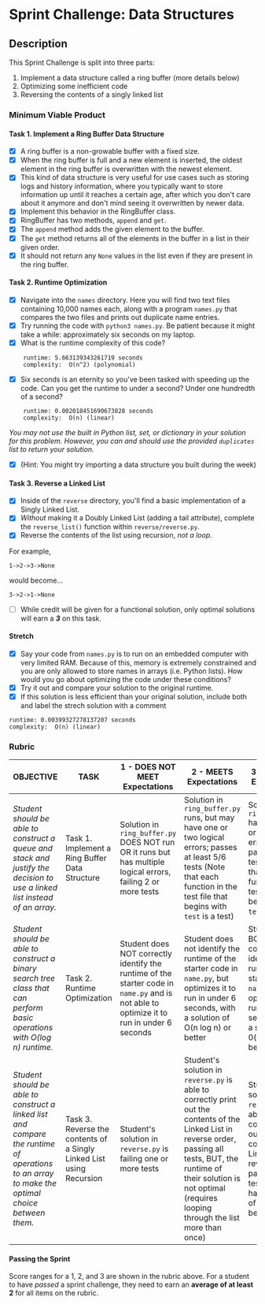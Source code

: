 # Sprint Challenge: Data Structures

## Description

This Sprint Challenge is split into three parts:

1. Implement a data structure called a ring buffer (more details below)
2. Optimizing some inefficient code
3. Reversing the contents of a singly linked list

### Minimum Viable Product

#### Task 1. Implement a Ring Buffer Data Structure

- [x] A ring buffer is a non-growable buffer with a fixed size.
- [x] When the ring buffer is full and a new element is inserted, the oldest element in the ring buffer is overwritten with the newest element.
- [x] This kind of data structure is very useful for use cases such as storing logs and history information, where you typically want to store information up until it reaches a certain age, after which you don't care about it anymore and don't mind seeing it overwritten by newer data.
- [x] Implement this behavior in the RingBuffer class.
- [x] RingBuffer has two methods, `append` and `get`.
- [x] The `append` method adds the given element to the buffer.
- [x] The `get` method returns all of the elements in the buffer in a list in their given order.
- [x] It should not return any `None` values in the list even if they are present in the ring buffer.

#### Task 2. Runtime Optimization

- [x] Navigate into the `names` directory. Here you will find two text files containing 10,000 names each, along with a program `names.py` that compares the two files and prints out duplicate name entries.
- [x] Try running the code with `python3 names.py`. Be patient because it might take a while: approximately six seconds on my laptop.
- [x] What is the runtime complexity of this code?

```
    runtime: 5.663139343261719 seconds
    complexity:  O(n^2) (polynomial)
```

- [x] Six seconds is an eternity so you've been tasked with speeding up the code. Can you get the runtime to under a second? Under one hundredth of a second?

```
    runtime: 0.002018451690673828 seconds
    complexity:  O(n) (linear)
```

_You may not use the built in Python list, set, or dictionary in your solution for this problem. However, you can and should use the provided `duplicates` list to return your solution._

- [x] (Hint: You might try importing a data structure you built during the week)

#### Task 3. Reverse a Linked List

- [x] Inside of the `reverse` directory, you'll find a basic implementation of a Singly Linked List.
- [x] _Without_ making it a Doubly Linked List (adding a tail attribute), complete the `reverse_list()` function within `reverse/reverse.py`.
- [x] Reverse the contents of the list using recursion, _not a loop._

For example,

```
1->2->3->None
```

would become...

```
3->2->1->None
```

- [ ] While credit will be given for a functional solution, only optimal solutions will earn a **_3_** on this task.

#### Stretch

- [x] Say your code from `names.py` is to run on an embedded computer with very limited RAM. Because of this, memory is extremely constrained and you are only allowed to store names in arrays (i.e. Python lists). How would you go about optimizing the code under these conditions?
- [x] Try it out and compare your solution to the original runtime.
- [x] If this solution is less efficient than your original solution, include both and label the strech solution with a comment

```
runtime: 0.00399327278137207 seconds
complexity:  O(n) (linear)
```

### Rubric

| OBJECTIVE                                                                                                                                      | TASK                                                                 | 1 - DOES NOT MEET Expectations                                                                                                            | 2 - MEETS Expectations                                                                                                                                                                                                                      | 3 - EXCEEDS Expectations                                                                                                                                                     | SCORE |
| ---------------------------------------------------------------------------------------------------------------------------------------------- | -------------------------------------------------------------------- | ----------------------------------------------------------------------------------------------------------------------------------------- | ------------------------------------------------------------------------------------------------------------------------------------------------------------------------------------------------------------------------------------------- | ---------------------------------------------------------------------------------------------------------------------------------------------------------------------------- | ----- |
| _Student should be able to construct a queue and stack and justify the decision to use a linked list instead of an array._                     | Task 1. Implement a Ring Buffer Data Structure                       | Solution in `ring_buffer.py` DOES NOT run OR it runs but has multiple logical errors, failing 2 or more tests                             | Solution in `ring_buffer.py` runs, but may have one or two logical errors; passes at least 5/6 tests (Note that each function in the test file that begins with `test` is a test)                                                           | Solution in `ring_buffer.py` has no syntax or logical errors and passes all tests (Note that each function in the test file that begins with `test` is a test)               | 3     |
| _Student should be able to construct a binary search tree class that can perform basic operations with O(log n) runtime._                      | Task 2. Runtime Optimization                                         | Student does NOT correctly identify the runtime of the starter code in `name.py` and is not able to optimize it to run in under 6 seconds | Student does not identify the runtime of the starter code in `name.py`, but optimizes it to run in under 6 seconds, with a solution of O(n log n) or better                                                                                 | Student does BOTH correctly identify the runtime of the starter code in `name.py` and optimizes it to run in under 6 seconds, with a solution of 0(n log n) or better        | 3     |
| _Student should be able to construct a linked list and compare the runtime of operations to an array to make the optimal choice between them._ | Task 3. Reverse the contents of a Singly Linked List using Recursion | Student's solution in `reverse.py` is failing one or more tests                                                                           | Student's solution in `reverse.py` is able to correctly print out the contents of the Linked List in reverse order, passing all tests, BUT, the runtime of their solution is not optimal (requires looping through the list more than once) | Student's solution in `reverse.py` is able to correctly print out the contents of the Linked List in reverse order, passing all tests AND it has a runtime of O(n) or better | 3     |

#### Passing the Sprint

Score ranges for a 1, 2, and 3 are shown in the rubric above. For a student to have _passed_ a sprint challenge, they need to earn an **average of at least 2** for all items on the rubric.
